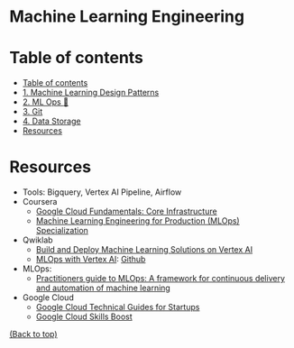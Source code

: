 # Machine Learning Engineering

# Table of contents
- [Table of contents](#table-of-contents)
- [1. Machine Learning Design Patterns](./chapters/c1_machine_learning_design_patterns.md)
- [2. ML Ops  :rocket:](./chapters/c2_ml_ops.md)
- [3. Git](./chapters/c3_git.md)
- [4. Data Storage](./chapters/c4_data_storage.md)
- [Resources](#resources)


# Resources
- Tools: Bigquery, Vertex AI Pipeline, Airflow
- Coursera 
  - [Google Cloud Fundamentals: Core Infrastructure](https://www.coursera.org/learn/gcp-fundamentals)
  - [Machine Learning Engineering for Production (MLOps) Specialization](https://www.coursera.org/specializations/machine-learning-engineering-for-production-mlops)
- Qwiklab
  - [Build and Deploy Machine Learning Solutions on Vertex AI](https://www.qwiklabs.com/quests/183)
  - [MLOps with Vertex AI](https://www.qwiklabs.com/focuses/3389?parent=catalog): [Github](https://github.com/GoogleCloudPlatform/mlops-with-vertex-ai)
- MLOps:
  - [Practitioners guide to MLOps: A framework for continuous delivery and automation of machine learning](https://services.google.com/fh/files/misc/practitioners_guide_to_mlops_whitepaper.pdf)
- Google Cloud
  - [Google Cloud Technical Guides for Startups](https://www.youtube.com/playlist?list=PLIivdWyY5sqJOQJCXW_aYEqwfyi6bu1gC) 
  - [Google Cloud Skills Boost](https://www.cloudskillsboost.google/?fbclid=IwAR364ZTVlEktlPxDACgjm6F2GmkllkTi2HGRVOW_5hsbpU0GNAOyAQT6Chg)

[(Back to top)](#table-of-contents)
